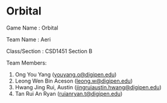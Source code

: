 # Orbital

Game Name : Orbital

Team Name : Aeri

Class/Section : CSD1451 Section B

Team Members:

1. Ong You Yang	(youyang.o@digipen.edu)
2. Leong Wen Bin Aceson	(leong.w@digipen.edu)
3. Hwang Jing Rui, Austin	(jingruiaustin.hwang@digipen.edu)
4. Tan Rui An Ryan	(ruianryan.t@digipen.edu)
